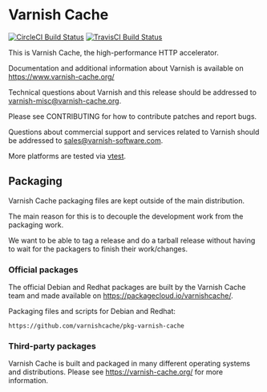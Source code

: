 Varnish Cache
=============

[![CircleCI Build Status](https://circleci.com/gh/varnishcache/varnish-cache/tree/master.svg?style=svg)](https://circleci.com/gh/varnishcache/varnish-cache/tree/master)
[![TravisCI Build Status](https://travis-ci.org/varnishcache/varnish-cache.svg?branch=master)](https://travis-ci.org/varnishcache/varnish-cache)

This is Varnish Cache, the high-performance HTTP accelerator.

Documentation and additional information about Varnish is available
on https://www.varnish-cache.org/

Technical questions about Varnish and this release should be addressed
to <varnish-misc@varnish-cache.org>.

Please see CONTRIBUTING for how to contribute patches and report bugs.

Questions about commercial support and services related to Varnish
should be addressed to <sales@varnish-software.com>.

More platforms are tested via [vtest](https://varnish-cache.org/vtest/).

## Packaging

Varnish Cache packaging files are kept outside of the main distribution.

The main reason for this is to decouple the development work from the packaging work.

We want to be able to tag a release and do a tarball release without having
to wait for the packagers to finish their work/changes.

### Official packages

The official Debian and Redhat packages are built by the Varnish
Cache team and made available on https://packagecloud.io/varnishcache/.

Packaging files and scripts for Debian and Redhat:

    https://github.com/varnishcache/pkg-varnish-cache

### Third-party packages

Varnish Cache is built and packaged in many different operating
systems and distributions. Please see https://varnish-cache.org/
for more information.

